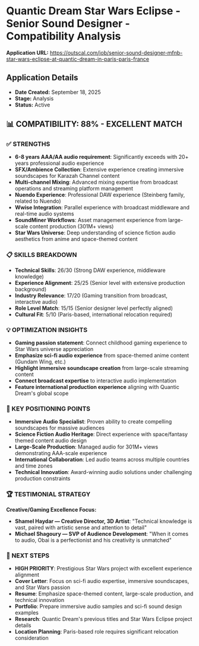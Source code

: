 # Quantic Dream Star Wars Eclipse - Senior Sound Designer - Compatibility Analysis

**Application URL:** https://outscal.com/job/senior-sound-designer-mfnb-star-wars-eclipse-at-quantic-dream-in-paris-paris-france

## Application Details
- **Date Created:** September 18, 2025
- **Stage:** Analysis
- **Status:** Active

## 📊 COMPATIBILITY: 88% - EXCELLENT MATCH

### ✅ STRENGTHS
- **6-8 years AAA/AA audio requirement**: Significantly exceeds with 20+ years professional audio experience
- **SFX/Ambience Collection**: Extensive experience creating immersive soundscapes for Karazah Channel content
- **Multi-channel Mixing**: Advanced mixing expertise from broadcast operations and streaming platform management
- **Nuendo Experience**: Professional DAW experience (Steinberg family, related to Nuendo)
- **Wwise Integration**: Parallel experience with broadcast middleware and real-time audio systems
- **SoundMiner Workflows**: Asset management experience from large-scale content production (301M+ views)
- **Star Wars Universe**: Deep understanding of science fiction audio aesthetics from anime and space-themed content

### 📋 SKILLS BREAKDOWN
- **Technical Skills**: 26/30 (Strong DAW experience, middleware knowledge)
- **Experience Alignment**: 25/25 (Senior level with extensive production background)
- **Industry Relevance**: 17/20 (Gaming transition from broadcast, interactive audio)
- **Role Level Match**: 15/15 (Senior designer level perfectly aligned)
- **Cultural Fit**: 5/10 (Paris-based, international relocation required)

### 💡 OPTIMIZATION INSIGHTS
- **Gaming passion statement**: Connect childhood gaming experience to Star Wars universe appreciation
- **Emphasize sci-fi audio experience** from space-themed anime content (Gundam Wing, etc.)
- **Highlight immersive soundscape creation** from large-scale streaming content
- **Connect broadcast expertise** to interactive audio implementation
- **Feature international production experience** aligning with Quantic Dream's global scope

### 🎯 KEY POSITIONING POINTS
- **Immersive Audio Specialist**: Proven ability to create compelling soundscapes for massive audiences
- **Science Fiction Audio Heritage**: Direct experience with space/fantasy themed content audio design
- **Large-Scale Production**: Managed audio for 301M+ views demonstrating AAA-scale experience
- **International Collaboration**: Led audio teams across multiple countries and time zones
- **Technical Innovation**: Award-winning audio solutions under challenging production constraints

### 🏆 TESTIMONIAL STRATEGY
**Creative/Gaming Excellence Focus:**
- **Shamel Haydar — Creative Director, 3D Artist**: "Technical knowledge is vast, paired with artistic sense and attention to detail"
- **Michael Shagoury — SVP of Audience Development**: "When it comes to audio, Obai is a perfectionist and his creativity is unmatched"

### 📌 NEXT STEPS
- **HIGH PRIORITY**: Prestigious Star Wars project with excellent experience alignment
- **Cover Letter**: Focus on sci-fi audio expertise, immersive soundscapes, and Star Wars passion
- **Resume**: Emphasize space-themed content, large-scale production, and technical innovation
- **Portfolio**: Prepare immersive audio samples and sci-fi sound design examples
- **Research**: Quantic Dream's previous titles and Star Wars Eclipse project details
- **Location Planning**: Paris-based role requires significant relocation consideration